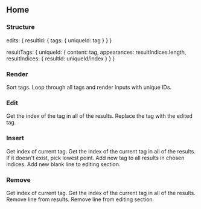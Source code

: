 ## Home
### Structure
edits: {
	resultId: {
		tags: {
			uniqueId: tag
		}
	}
}

resultTags: {
	uniqueId: {
		content: tag,
		appearances: resultIndices.length,
		resultIndices: {
			resultId: uniqueId/index
		}
	}
}

### Render
Sort tags. Loop through all tags and render inputs with unique IDs.

### Edit
Get the index of the tag in all of the results.
Replace the tag with the edited tag.

### Insert
Get index of current tag. Get the index of the current tag in all of the results. If it doesn't exist, pick lowest point.
Add new tag to all results in chosen indices. Add new blank line to editing section.

### Remove
Get index of current tag. Get the index of the current tag in all of the results.
Remove line from results. Remove line from editing section.
